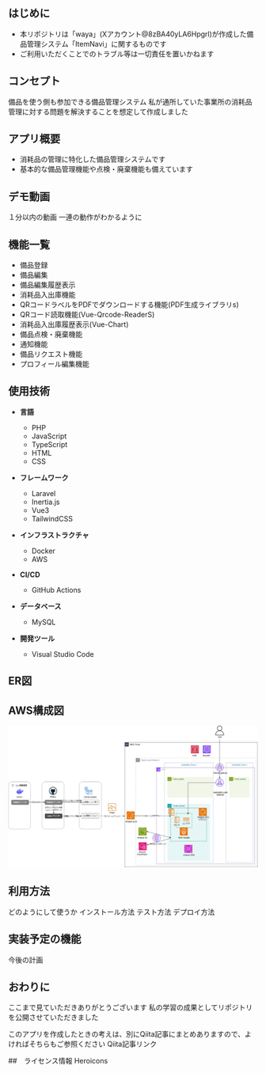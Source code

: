 ## はじめに
- 本リポジトリは「waya」(Xアカウント@8zBA40yLA6Hpgrl)が作成した備品管理システム「ItemNavi」に関するものです
- ご利用いただくことでのトラブル等は一切責任を置いかねます

## コンセプト
備品を使う側も参加できる備品管理システム
私が通所していた事業所の消耗品管理に対する問題を解決することを想定して作成しました

## アプリ概要
- 消耗品の管理に特化した備品管理システムです
- 基本的な備品管理機能や点検・廃棄機能も備えています

## デモ動画
１分以内の動画
一連の動作がわかるように

## 機能一覧
- 備品登録
- 備品編集
- 備品編集履歴表示
- 消耗品入出庫機能
- QRコードラベルをPDFでダウンロードする機能(PDF生成ライブラリs)
- QRコード読取機能(Vue-Qrcode-ReaderS)
- 消耗品入出庫履歴表示(Vue-Chart)
- 備品点検・廃棄機能
- 通知機能
- 備品リクエスト機能
- プロフィール編集機能

## 使用技術
- **言語**
  - PHP
  - JavaScript
  - TypeScript
  - HTML
  - CSS

- **フレームワーク**
  - Laravel
  - Inertia.js
  - Vue3
  - TailwindCSS

- **インフラストラクチャ**
  - Docker
  - AWS

- **CI/CD**
  - GitHub Actions

- **データベース**
  - MySQL

- **開発ツール**
  - Visual Studio Code


## ER図

## AWS構成図
![AWS構成図](public/images/AWS_Architecture_Diagram.jpg)

## 利用方法
どのようにして使うか
インストール方法
テスト方法
デプロイ方法


## 実装予定の機能
今後の計画


## おわりに
ここまで見ていただきありがとうございます
私の学習の成果としてリポジトリを公開させていただきました

このアプリを作成したときの考えは、別にQiita記事にまとめありますので、よければそちらもご参照ください
Qiita記事リンク


##　ライセンス情報
Heroicons